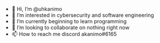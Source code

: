 - 👋 Hi, I’m @uhkanimo
- 👀 I’m interested in cybersecurity and software engineering
- 🌱 I’m currently beginning to learn programming
- 💞️ I’m looking to collaborate on nothing right now 
- 📫 How to reach me discord akanimo#6165

<!---
uhkanimo/uhkanimo is a ✨ special ✨ repository because its `README.md` (this file) appears on your GitHub profile.
You can click the Preview link to take a look at your changes.
--->
